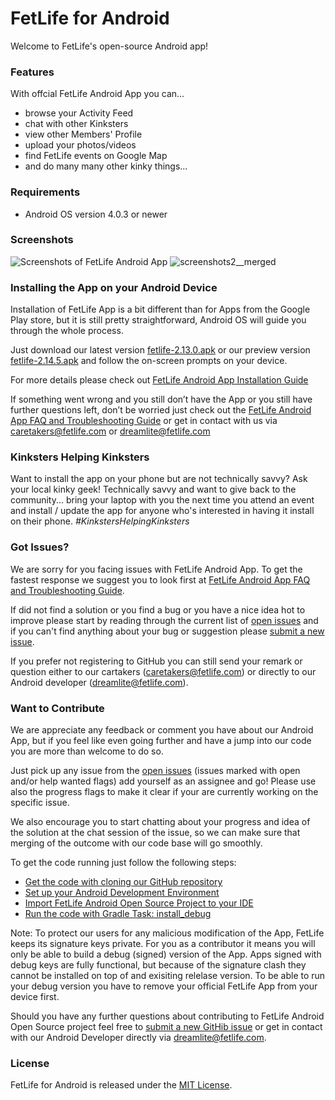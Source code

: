 # FetLife for Android

Welcome to FetLife's open-source Android app!

### Features

With offcial FetLife Android App you can...

- browse your Activity Feed
- chat with other Kinksters
- view other Members' Profile
- upload your photos/videos
- find FetLife events on Google Map
- and do many many other kinky things...

### Requirements

- Android OS version 4.0.3 or newer

### Screenshots

![Screenshots of FetLife Android App](https://cloud.githubusercontent.com/assets/4168967/21648277/c3a33cfe-d29d-11e6-8fd6-f95bd47c757f.jpg)
![screenshots2__merged](https://user-images.githubusercontent.com/4168967/27913982-0f1cb026-6262-11e7-9e9f-82bab010f165.png)

### Installing the App on your Android Device

Installation of FetLife App is a bit different than for Apps from the Google Play store, but it is still pretty straightforward, Android OS will guide you through the whole process. 

Just download our latest version [fetlife-2.13.0.apk](https://github.com/fetlife/android/releases/download/v2.13.0/fetlife-2.13.0.apk)  or our preview version [fetlife-2.14.5.apk](https://github.com/fetlife/android/releases/download/v2.14.5/fetlife-2.14.5.apk) and follow the on-screen prompts on your device.

For more details please check out [FetLife Android App Installation Guide](https://github.com/fetlife/android/files/1127920/FetLifeAndroidAppInstallationGuide.pdf)

If something went wrong and you still don’t have the App or you still have further questions left, don’t be worried just check out the [FetLife Android App FAQ and Troubleshooting Guide](https://github.com/fetlife/android/files/1127921/FetLifeAndroidAppFAQandTroubleshootingGuide.pdf) or get in contact with us via caretakers@fetlife.com or dreamlite@fetlife.com

### Kinksters Helping Kinksters

Want to install the app on your phone but are not technically savvy? Ask your local kinky geek! Technically savvy and want to give back to the community... bring your laptop with you the next time you attend an event and install / update the app for anyone who's interested in having it install on their phone. *#KinkstersHelpingKinksters*

### Got Issues?

We are sorry for you facing issues with FetLife Android App.
To get the fastest response we suggest you to look first at [FetLife Android App FAQ and Troubleshooting Guide](https://github.com/fetlife/android/files/1127921/FetLifeAndroidAppFAQandTroubleshootingGuide.pdf).

If did not find a solution or you find a bug or you have a nice idea hot to improve please start by reading through the current list of [open issues](https://github.com/fetlife/fetlife-android/issues) and if you can't find anything about your bug or suggestion please [submit a new issue](https://github.com/fetlife/fetlife-android/issues/new).

If you prefer not registering to GitHub you can still send your remark or question either to our cartakers (caretakers@fetlife.com) or directly to our Android developer (dreamlite@fetlife.com).


### Want to Contribute

We are appreciate any feedback or comment you have about our Android App, but if you feel like even going further and have a jump into our code you are more than welcome to do so.

Just pick up any issue from the [open issues](https://github.com/fetlife/android/projects/1) (issues marked with open and/or help wanted flags) add yourself as an assignee and go!
Please use also the progress flags to make it clear if your are currently working on the specific issue.

We also encourage you to start chatting about your progress and idea of the solution at the chat session of the issue, so we can make sure that merging of the outcome with our code base will go smoothly.

To get the code running just follow the following steps:

- [Get the code with cloning our GitHub repository](https://help.github.com/articles/cloning-a-repository)
- [Set up your Android Development Environment](https://developer.android.com/topic/instant-apps/getting-started/setup.html)
- [Import FetLife Android Open Source Project to your IDE](https://developer.android.com/studio/projects/create-project.html#ImportAProject)
- [Run the code with Gradle Task: install_debug](https://developer.android.com/studio/run/index.html#gradle-console)

Note: To protect our users for any malicious modification of the App, FetLife keeps its signature keys private.
For you as a contributor it means you will only be able to build a debug (signed) version of the App. 
Apps signed with debug keys are fully functional, but because of the signature clash they cannot be installed on top of and exisiting relelase version. To be able to run your debug version you have to remove your official FetLife App from your device first.

Should you have any further questions about contributing to FetLife Android Open Source project feel free to [submit a new GitHib issue](https://github.com/fetlife/fetlife-android/issues/new) or get in contact with our Android Developer directly via dreamlite@fetlife.com.


### License

FetLife for Android is released under the [MIT License](http://www.opensource.org/licenses/MIT).
